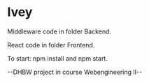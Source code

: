 # Ivey
Middleware code in folder Backend.

React code in folder Frontend.

To start: npm install and npm start.

--DHBW project in course Webengineering II--
